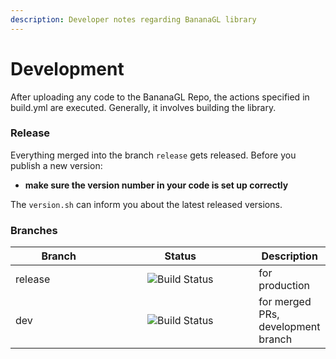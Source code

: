 ```yaml
---
description: Developer notes regarding BananaGL library
---
```


# Development

After uploading any code to the BananaGL Repo, the actions specified in build.yml are executed. Generally, it involves building the library.

### Release

Everything merged into the branch `release` gets released. Before you publish a new version:

* **make sure the version number in your code is set up correctly**

The `version.sh` can inform you about the latest released versions.

### Branches

<table><thead><tr><th width="138.33333333333331">Branch</th><th width="219" align="center">Status</th><th>Description</th></tr></thead><tbody><tr><td>release</td><td align="center"><img src="https://github.com/MetacitySuite/BananaGL/workflows/BananaGL%20CI/badge.svg?branch=release" alt="Build Status"></td><td>for production</td></tr><tr><td>dev</td><td align="center"><img src="https://github.com/MetacitySuite/BananaGL/workflows/BananaGL%20CI/badge.svg?branch=dev" alt="Build Status"></td><td>for merged PRs, development branch</td></tr></tbody></table>

